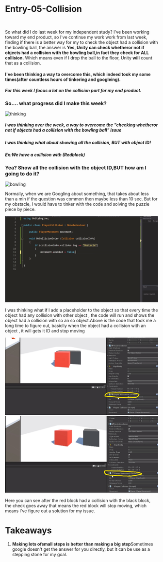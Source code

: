 # Entry-05-Collision
<br>

So what did I do last week for my independent study? I've been working toward my end product, so I've continue my work work from last week, finding if there is a better way for my to check the 
object had a collision with the bowling ball, the answer is <strong>Yes, Unity can check whetheror not if objects had a collision with the bowling ball,in fact they check for ALL collision.</strong>
 Which means even if I drop the ball to the floor, Unity <strong>will</strong> count that as a collision.

<h4>I've been thinking a way to overcome this, which indeed took my some times(after countless hours of tinkering and googleing).</h4>


<h5>For this week I focus a lot on the collision part for my end product.</h5>


<h3>So.... what progress did I make this week?</h3>
<img src="https://media.giphy.com/media/OaegIr7dIGfjq/giphy.gif" alt="thinking" >

<h5>I was thinking over the week, a way to overcome the "checking whetheror not if objects had a collision with the bowling ball" issue</h5>
<h5>I was thinking what about showing all the collision, <strong>BUT</strong> with object ID!</h5>
<h5>Ex:We have a collision with (Redblock)</h5>

<h3>Yea? Show all the collision with the object ID,BUT how am I going to do it?</h3>

<img src="https://media.giphy.com/media/Q7jLcqFVM4iIg/giphy.gif" alt="bowling" >

<p>Normally, when we are Googling about something, that takes about less than a min if the question was common then maybe less than 10 sec. But for my obstacle, I would have to tinker with the code and solving the puzzle piece by piece.</p>
<img src="collisioncode.jpg" alt="collision" >
<p>I was thinking what if I add a placeholder to the object so that every time the object had any collision with other object , the code will run and shows the object had a collision with so an so object.Above is the code that took me a long time to figure out, basiclly when the object had a collision with an object , it will gets it ID and stop moving</p>




<img src="collisionbefore.jpg" alt="collisionbefore" >
<img src="collisionafter.jpg" alt="collisionafter" >

<p>Here you can see after the red block had a collision with the black block, the check goes away that means the red block will stop moving, which means I've figure out a solution for my issue.</p>

<h1>Takeaways</h1>
<ol>
  <li><strong>Making lots ofsmall steps is better than making a big step</strong>Sometimes google doesn't get the answer for you directly, but It can be use as a stepping stone for my goal.</li>
  
</ol>


